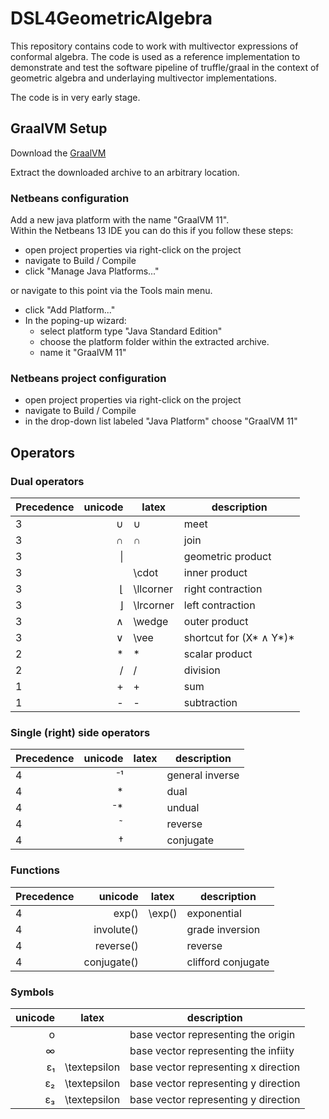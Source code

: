 # DSL4GeometricAlgebra

This repository contains code to work with multivector expressions of conformal algebra. The code is used as a reference implementation to demonstrate and test the software pipeline of truffle/graal in the context of geometric algebra and underlaying multivector implementations.

The code is in very early stage.

## GraalVM Setup
Download the [GraalVM](https://github.com/graalvm/graalvm-ce-builds/releases/download/vm-22.0.0.2/graalvm-ce-java11-linux-amd64-22.0.0.2.tar.gz)

Extract the downloaded archive to an arbitrary location.

### Netbeans configuration
Add a new java platform with the name "GraalVM 11". \
Within the Netbeans 13 IDE you can do this if you follow these steps:
- open project properties via right-click on the project
- navigate to Build / Compile
- click "Manage Java Platforms..."

or navigate to this point via the Tools main menu.

- click "Add Platform..."
- In the poping-up wizard:
  - select platform type "Java Standard Edition"
  - choose the platform folder within the extracted archive.
  - name it "GraalVM 11"

### Netbeans project configuration
- open project properties via right-click on the project
- navigate to Build / Compile
- in the drop-down list labeled "Java Platform" choose "GraalVM 11"

## Operators

### Dual operators
| Precedence | unicode | latex | description |
| ---------- | ------:| ----- | ----------- |
| 3 | &#8746;   | &cup;  | meet |
| 3 | &#8745;   | &cap;  | join |
| 3 | &#124;  |  | geometric product |
| 3 |   | \cdot | inner product |
| 3 | &#8970; | \llcorner | right contraction |
| 3 | &#8971; | \lrcorner | left contraction |
| 3 | &#8743; | \wedge | outer product |
| 3 | &#8744; | \vee | shortcut for (X* &#8743; Y*)* |
| 2 | &#42;  | * | scalar product |
| 2 | &#47;  | / | division |
| 1 | &#43;  | + | sum |
| 1 | &#45; | - | subtraction |

### Single (right) side operators
| Precedence | unicode | latex | description |
| ---------- | ------:| ----- | ----------- |
| 4 | &#8315;&#185;    |  | general inverse |
| 4 | *    |  | dual |
| 4 | &#8315;*    |  | undual |
| 4 | &#732;    |  | reverse |
| 4 | &#8224;    |  | conjugate |

### Functions
| Precedence | unicode | latex | description |
| ---------- | ------:| ----- | ----------- |
| 4 | exp()    | \exp() | exponential |
| 4 | involute()    |  | grade inversion |
| 4 | reverse()    |  | reverse |
| 4 | conjugate()    |  | clifford conjugate |

### Symbols
| unicode | latex | description |
| ------:| ----- | ----------- |
| o   |  | base vector representing the origin |
| &#8734;      |  | base vector representing the infiity |
| &#949;&#8321;   | \textepsilon   | base vector representing x direction |
| &#949;&#8322;  | \textepsilon  | base vector representing y direction |
| &#949;&#8323;   | \textepsilon  | base vector representing y direction |

